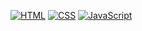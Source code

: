 <!-- 기술 스택 아이콘 -->
[![HTML](https://img.shields.io/badge/HTML5-E34F26?style=flat-square&logo=html5&logoColor=white)](./HTML/)
[![CSS](https://img.shields.io/badge/CSS3-1572B6?style=flat-square&logo=css3&logoColor=white)](./CSS/)
[![JavaScript](https://img.shields.io/badge/JavaScript-F7DF1E?style=flat-square&logo=javascript&logoColor=black)](./JavaScript/)

